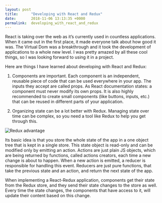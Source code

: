 ```yaml
---
layout: post
title:      "Developing with React and Redux"
date:       2018-11-06 13:13:35 +0000
permalink:  developing_with_react_and_redux
---
```


React is taking over the web as it’s currently used in countless applications. When it came out in the first place, it made everyone talk about how good it was. The Virtual Dom was a breakthrough and it took the development of applications to a whole new level. I was pretty amazed by all these cool things, so I was looking forward to using it in a project.

Here are  things I have learned about developing with React and Redux:

1. Components are important. Each component is an independent, reusable piece of code that can be used everywhere in your app. The inputs they accept are called props. As React documentation states: a component must never modify its own props. It is also highly recommended to create small components (like buttons, inputs, etc.) that can be reused in different parts of your application.

2. Organizing state can be a lot better with Redux. Managing state over time can be complex, so you need a tool like Redux to help you get through this.

![Redux advantage](https://cdn-images-1.medium.com/max/1600/1*Fg7Z41iRadjDqUQUe2bgMA.jpeg)

Its basic idea is that you store the whole state of the app in a one object tree that is kept in a single store. This state object is read-only and can be modified only by emitting an action. Actions are just plain JS objects, which are being returned by functions, called actions creators, each time a new change is about to happen. When a new action is emitted, a reducer is responsible for handling this event. Reducers are just pure functions, that take the previous state and an action, and return the next state of the app.

When implementing a React-Redux application, components get their state from the Redux store, and they send their state changes to the store as well. Every time the state changes, the components that have access to it, will update their content based on this change.

